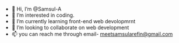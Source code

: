 - 👋 Hi, I’m @Samsul-A
- 👀 I’m interested in coding.
- 🌱 I’m currently learning front-end web devolopmrnt
- 💞️ I’m looking to collaborate on web development
- 📫 you can reach me through email- meetsamsularefin@gmail.com

<!---
Samsul-A/Samsul-A is a ✨ special ✨ repository because its `README.md` (this file) appears on your GitHub profile.
You can click the Preview link to take a look at your changes.
--->
